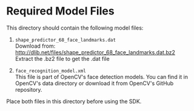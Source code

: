 # Required Model Files

This directory should contain the following model files:

1. `shape_predictor_68_face_landmarks.dat`  
   Download from: http://dlib.net/files/shape_predictor_68_face_landmarks.dat.bz2  
   Extract the .bz2 file to get the .dat file

2. `face_recognition_model.xml`  
   This file is part of OpenCV's face detection models. You can find it in OpenCV's data directory or download it from OpenCV's GitHub repository.

Place both files in this directory before using the SDK.
